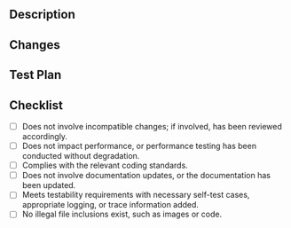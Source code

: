 <!-- PLEASE REMOVE COMMENTS BEFORE MERGING TO AVOID INCLUDING THEM IN GIT HISTORY -->
## Description
<!--
Briefly describe the purpose of the MR, for example:
This PR mainly implements the function of remote debugging within the Metro LAN.
-->

## Changes
<!--
List main changes in bullet points that can be included in the changelog. Those changes should be written for
application developers and react third-party library authors. Internal changes shouldn't be listed. Please start each bullet point with:
- added
- fixed
- deprecated
- removed

If it is a change to add a new attribute, use [added] prefix, for example:
- [added] FlatList component adds inverted attribute
-->

## Test Plan
<!-- 
How to test this PR. For example:
1. Open the Tester project
2. Execute the npm run start command
...
-->



## Checklist
<!--
Please conduct self inspection according to the following checklist before merging
After completing the self check, fill in "x" in [], For example:
- [x] Does not involve incompatible changes; if involved, has been reviewed accordingly.
-->
- [ ] Does not involve incompatible changes; if involved, has been reviewed accordingly.
- [ ] Does not impact performance, or performance testing has been conducted without degradation.
- [ ] Complies with the relevant coding standards.
- [ ] Does not involve documentation updates, or the documentation has been updated.
- [ ] Meets testability requirements with necessary self-test cases, appropriate logging, or trace information added.
- [ ] No illegal file inclusions exist, such as images or code.